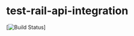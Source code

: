 # test-rail-api-integration

[![Build Status](https://travis-ci.org/apanashchenko/test-rail-api-integration.svg?branch=master)]
